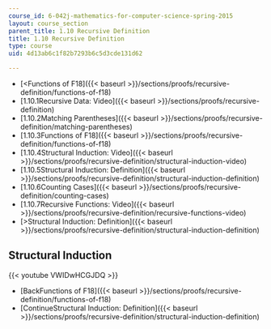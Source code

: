 ```yaml
---
course_id: 6-042j-mathematics-for-computer-science-spring-2015
layout: course_section
parent_title: 1.10 Recursive Definition
title: 1.10 Recursive Definition
type: course
uid: 4d13ab6c1f82b7293b6c5d3cde131d62

---
```


*   [<Functions of F18]({{< baseurl >}}/sections/proofs/recursive-definition/functions-of-f18)
*   [1.10.1Recursive Data: Video]({{< baseurl >}}/sections/proofs/recursive-definition)
*   [1.10.2Matching Parentheses]({{< baseurl >}}/sections/proofs/recursive-definition/matching-parentheses)
*   [1.10.3Functions of F18]({{< baseurl >}}/sections/proofs/recursive-definition/functions-of-f18)
*   [1.10.4Structural Induction: Video]({{< baseurl >}}/sections/proofs/recursive-definition/structural-induction-video)
*   [1.10.5Structural Induction: Definition]({{< baseurl >}}/sections/proofs/recursive-definition/structural-induction-definition)
*   [1.10.6Counting Cases]({{< baseurl >}}/sections/proofs/recursive-definition/counting-cases)
*   [1.10.7Recursive Functions: Video]({{< baseurl >}}/sections/proofs/recursive-definition/recursive-functions-video)
*   [\>Structural Induction: Definition]({{< baseurl >}}/sections/proofs/recursive-definition/structural-induction-definition)

Structural Induction
--------------------

{{< youtube VWIDwHCGJDQ >}}

*   [BackFunctions of F18]({{< baseurl >}}/sections/proofs/recursive-definition/functions-of-f18)
*   [ContinueStructural Induction: Definition]({{< baseurl >}}/sections/proofs/recursive-definition/structural-induction-definition)